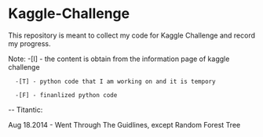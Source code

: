 Kaggle-Challenge
===============

This repository is meant to collect my code for Kaggle Challenge and record my progress. 

Note: 
      -[I] - the content is obtain from the information page of kaggle challenge 

      -[T] - python code that I am working on and it is tempory
      
      -[F] - finanlized python code

-- Titantic:

Aug 18.2014 - Went Through The Guidlines, except Random Forest Tree 
